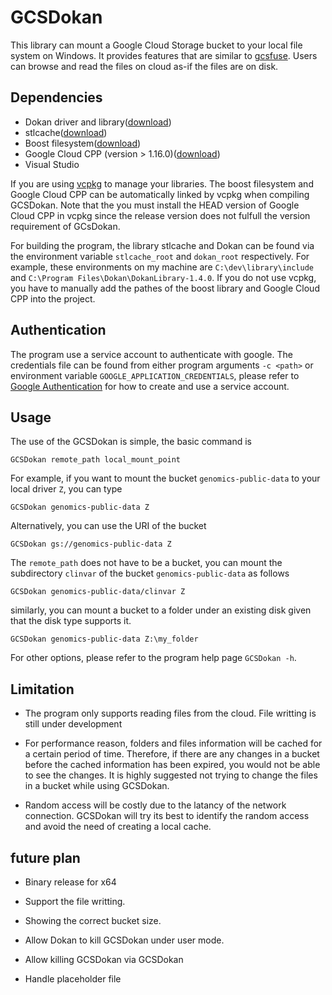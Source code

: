 # GCSDokan
This library can mount a Google Cloud Storage bucket to your local file system on Windows. It provides features that are similar to [gcsfuse][gcsfuse]. Users can browse and read the files on cloud as-if the files are on disk.

[gcsfuse]: https://github.com/GoogleCloudPlatform/gcsfuse

## Dependencies
* Dokan driver and library([download](https://dokan-dev.github.io/))
* stlcache([download](https://github.com/akashihi/stlcache))
* Boost filesystem([download](https://www.boost.org/))
* Google Cloud CPP (version > 1.16.0)([download](https://github.com/googleapis/google-cloud-cpp))
* Visual Studio

If you are using [vcpkg](vcpkg) to manage your libraries. The boost filesystem and Google Cloud CPP can be automatically linked by vcpkg when compiling GCSDokan. Note that the you must install the HEAD version of Google Cloud CPP in vcpkg since the release version does not fulfull the version requirement of GCsDokan.

For building the program, the library stlcache and Dokan can be found via the environment variable `stlcache_root` and `dokan_root` respectively. For example, these environments on my machine are `C:\dev\library\include` and `C:\Program Files\Dokan\DokanLibrary-1.4.0`. If you do not use vcpkg, you have to manually add the pathes of the boost library and Google Cloud CPP into the project.

[vcpkg]: https://github.com/microsoft/vcpkg

## Authentication
The program use a service account to authenticate with google. The credentials file can be found from either program arguments `-c <path>` or environment variable `GOOGLE_APPLICATION_CREDENTIALS`, please refer to [Google Authentication][] for how to create and use a service account.



[Google Authentication]: https://cloud.google.com/docs/authentication/production

## Usage
The use of the GCSDokan is simple, the basic command is
```
GCSDokan remote_path local_mount_point
```
For example, if you want to mount the bucket `genomics-public-data` to your local driver `Z`, you can type
```
GCSDokan genomics-public-data Z
```
Alternatively, you can use the URI of the bucket
```
GCSDokan gs://genomics-public-data Z
```
The `remote_path` does not have to be a bucket, you can mount the subdirectory `clinvar` of the bucket `genomics-public-data` as follows
```
GCSDokan genomics-public-data/clinvar Z
```
similarly, you can mount a bucket to a folder under an existing disk given that the disk type supports it.
```
GCSDokan genomics-public-data Z:\my_folder
```
For other options, please refer to the program help page `GCSDokan -h`.

## Limitation
* The program only supports reading files from the cloud. File writting is still under development

* For performance reason, folders and files information will be cached for a certain period of time. Therefore, if there are any changes in a bucket before the cached information has been expired, you would not be able to see the changes. It is highly suggested not trying to change the files in a bucket while using GCSDokan.  

* Random access will be costly due to the latancy of the network connection. GCSDokan will try its best to identify the random access and avoid the need of creating a local cache.

## future plan

* Binary release for x64

* Support the file writting.

* Showing the correct bucket size.

* Allow Dokan to kill GCSDokan under user mode.

* Allow killing GCSDokan via GCSDokan

* Handle placeholder file

